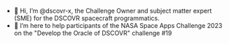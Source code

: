 - 👋 Hi, I’m @dscovr-x, the Challenge Owner and subject matter expert (SME) for the DSCOVR spacecraft programmatics.
- 👀 I’m here to help participants of the NASA Space Apps Challenge 2023 on the "Develop the Oracle of DSCOVR" challenge #19

<!---
dscovr-x/dscovr-x is a ✨ special ✨ repository because its `README.md` (this file) appears on your GitHub profile.
You can click the Preview link to take a look at your changes.
--->
